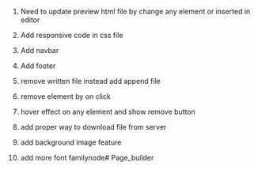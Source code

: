 1. Need to update preview html file by change any element or inserted in editor
2. Add responsive code in css file

3. Add navbar

4. Add footer

5. remove written file instead add append file

6. remove element by on click

7. hover effect on any element and show remove button

8. add proper way to download file from server

9. add background image feature

10. add more font familynode#   P a g e _ b u i l d e r  
 